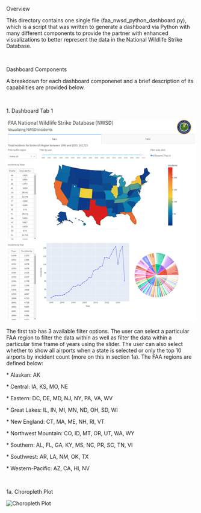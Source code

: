 <p>Overview</p>
<p>This directory contains one single file (faa_nwsd_python_dashboard.py), which is a script that was written to generate 
  a dashboard via Python with many different components to provide the partner with enhanced visualizations to better 
  represent the data in the National Wildlife Strike Database.</p>
<br>
<p>Dashboard Components</p>
<p>A breakdown for each dashboard componenet and a brief description of its capabilities are provided below.</p>
<br>
<p>1. Dashboard Tab 1</p>
<img title="Dashboard Tab 1" src="images/python_dashboard_tab1.png">
<p>The first tab has 3 available filter options. The user can select a particular FAA region to filter the data within as well as filter the data within a particular time frame of years using the slider. The user can also select whether to show all airports when a state is selected or only the top 10 airports by incident count (more on this in section 1a). The FAA regions are defined below: </p>
<p>* Alaskan: AK </p>
<p>* Central: IA, KS, MO, NE </p>
<p>* Eastern: DC, DE, MD, NJ, NY, PA, VA, WV </p>
<p>* Great Lakes: IL, IN, MI, MN, ND, OH, SD, WI </p>
<p>* New England: CT, MA, ME, NH, RI, VT </p>
<p>* Northwest Mountain: CO, ID, MT, OR, UT, WA, WY </p>
<p>* Southern: AL, FL, GA, KY, MS, NC, PR, SC, TN, VI </p>
<p>* Southwest: AR, LA, NM, OK, TX </p>
<p>* Western-Pacific: AZ, CA, HI, NV </p>
<br>
<p>1a. Choropleth Plot</p>
<img title="Choropleth Plot" src="images/choropleth_plot.png">
